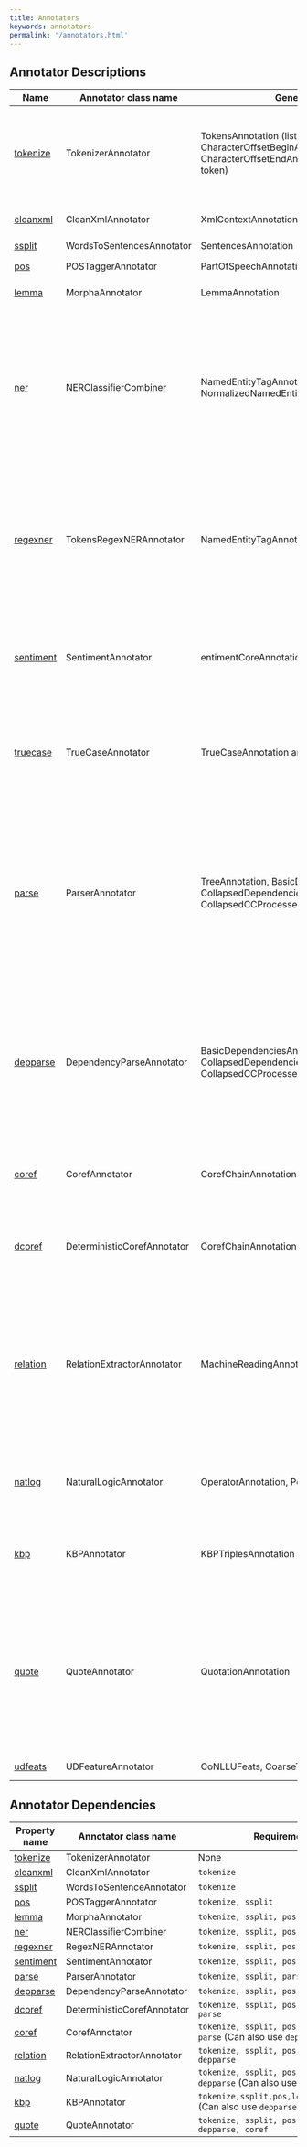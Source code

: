 ```yaml
---
title: Annotators 
keywords: annotators
permalink: '/annotators.html'
---
```


## Annotator Descriptions

| Name | Annotator class name | Generated Annotation | Description |
| --- | --- | --- | --- | 
| [tokenize](tokenize.html) | TokenizerAnnotator | TokensAnnotation (list of tokens); CharacterOffsetBeginAnnotation, CharacterOffsetEndAnnotation, TextAnnotation (for each token) | Tokenizes the text. This splits the text into roughly "words", using rules or methods suitable for the language being processed. Sometimes the tokens split up surface words in ways suitable for further NLP-processing, for example "isn't" becomes "is" and "n't". The tokenizer saves the beginning and end character offsets of each token in the input text. |
| [cleanxml](cleanxml.html) | CleanXmlAnnotator | XmlContextAnnotation | Remove xml tokens from the document. May use them to mark sentence ends or to extract metadata. |
| [ssplit](ssplit.html) | WordsToSentencesAnnotator | SentencesAnnotation | Splits a sequence of tokens into sentences. |
| [pos](pos.html) | POSTaggerAnnotator | PartOfSpeechAnnotation | Labels tokens with their POS tag. For more details see [this page](http://nlp.stanford.edu/software/tagger.html). |
| [lemma](lemma.html) | MorphaAnnotator | LemmaAnnotation | Generates the word lemmas for all tokens in the corpus. |
| [ner](ner.html) | NERClassifierCombiner | NamedEntityTagAnnotation and NormalizedNamedEntityTagAnnotation | Recognizes named (PERSON, LOCATION, ORGANIZATION, MISC), numerical (MONEY, NUMBER, ORDINAL, PERCENT), and temporal (DATE, TIME, DURATION, SET) entities. Named entities are recognized using a combination of three CRF sequence taggers trained on various corpora, such as ACE and MUC. Numerical entities are recognized using a rule-based system. Numerical entities that require normalization, e.g., dates, are normalized to NormalizedNamedEntityTagAnnotation. For more details on the CRF tagger see [this page](http://nlp.stanford.edu/software/CRF-NER.html).  Optionally runs `regexner`, `tokensregex`, `entitymentions`, and `sutime` as sub-annotators. |
| [regexner](regexner.html) | TokensRegexNERAnnotator | NamedEntityTagAnnotation | Implements a simple, rule-based NER over token sequences using Java regular expressions. The goal of this Annotator is to provide a simple framework to incorporate NE labels that are not annotated in traditional NL corpora. For example, the default list of regular expressions that we distribute in the models file recognizes ideologies (IDEOLOGY), nationalities (NATIONALITY), religions (RELIGION), and titles (TITLE). Here is [a simple example](http://nlp.stanford.edu/software/regexner/) of how to use RegexNER. For more complex applications, you might consider [TokensRegex](tokensregex.html). |
| [sentiment](sentiment.html) | SentimentAnnotator | entimentCoreAnnotations.AnnotatedTree | Implements Socher et al's sentiment model.  Attaches a binarized tree of the sentence to the sentence level CoreMap.  The nodes of the tree then contain the annotations from RNNCoreAnnotations indicating the predicted class and scores for that subtree.  See the [sentiment page](http://nlp.stanford.edu/sentiment) for more information about this project. |
| [truecase](truecase.html) | TrueCaseAnnotator | TrueCaseAnnotation and TrueCaseTextAnnotation | Recognizes the true case of tokens in text where this information was lost, e.g., all upper case text. This is implemented with a discriminative model implemented using a CRF sequence tagger. The true case label, e.g., INIT_UPPER is saved in TrueCaseAnnotation. The token text adjusted to match its true case is saved as TrueCaseTextAnnotation. |
| [parse](parse.html) | ParserAnnotator | TreeAnnotation, BasicDependenciesAnnotation, CollapsedDependenciesAnnotation, CollapsedCCProcessedDependenciesAnnotation | Provides full syntactic analysis, using both the constituent and the dependency representations. The constituent-based output is saved in TreeAnnotation. We generate three dependency-based outputs, as follows: basic, uncollapsed dependencies, saved in BasicDependenciesAnnotation; collapsed dependencies saved in CollapsedDependenciesAnnotation; and collapsed dependencies with processed coordinations, in CollapsedCCProcessedDependenciesAnnotation. Most users of our parser will prefer the latter representation. For more details on the parser, please see [this page](http://nlp.stanford.edu/software/lex-parser.html). For more details about the dependencies, please refer to [this page](http://nlp.stanford.edu/software/stanford-dependencies.html). |
| [depparse](depparse.html) | DependencyParseAnnotator | BasicDependenciesAnnotation, CollapsedDependenciesAnnotation, CollapsedCCProcessedDependenciesAnnotation | Provides a fast syntactic dependency parser. We generate three dependency-based outputs, as follows: basic, uncollapsed dependencies, saved in BasicDependenciesAnnotation; collapsed dependencies saved in CollapsedDependenciesAnnotation; and collapsed dependencies with processed coordinations, in CollapsedCCProcessedDependenciesAnnotation. Most users of our parser will prefer the latter representation. For details about the dependency software, see [this page](http://nlp.stanford.edu/software/nndep.html). For more details about dependency parsing in general, see [this page](http://nlp.stanford.edu/software/stanford-dependencies.html). |
| [coref](coref.html) | CorefAnnotator | CorefChainAnnotation | Performs coreference resolution on a document, building links between entity mentions that refer to the same entity.  Has a variety of modes, including rule-based, statistical, and neural.  Optionally runs `coref.mention` as a sub-annotator. |
| [dcoref](dcoref.html) | DeterministicCorefAnnotator | CorefChainAnnotation | Implements both pronominal and nominal coreference resolution. The entire coreference graph (with head words of mentions as nodes) is saved in CorefChainAnnotation. For more details on the underlying coreference resolution algorithm, see [this page](http://nlp.stanford.edu/software/dcoref.html). |
| [relation](relation.html) | RelationExtractorAnnotator | MachineReadingAnnotations.RelationMentionsAnnotation | Stanford relation extractor is a Java implementation to find relations between two entities. The current relation extraction model is trained on the relation types (except the 'kill' relation) and data from the paper Roth and Yih, Global inference for entity and relation identification via a linear programming formulation, 2007, except instead of using the gold NER tags, we used the NER tags predicted by Stanford NER classifier to improve generalization. The default model predicts relations <tt>Live_In</tt>, <tt>Located_In</tt>, <tt>OrgBased_In</tt>, <tt>Work_For</tt>, and <tt>None</tt>. For more details of how to use and train your own model, see [this page](http://nlp.stanford.edu/software/relationExtractor.html) |
| [natlog](natlog.html) | NaturalLogicAnnotator | OperatorAnnotation, PolarityAnnotation | Marks quantifier scope and token polarity, according to natural logic semantics. Places an OperatorAnnotation on tokens which are quantifiers (or other natural logic operators), and a PolarityAnnotation on all tokens in the sentence. |
| [kbp](kbp.html) | KBPAnnotator | KBPTriplesAnnotation | Extracts (subject, relation, object) triples from sentences, using a combination of a statistical model, patterns over tokens, and patterns over dependencies.  Extracts [TAC-KBP](https://tac.nist.gov/2017/KBP/) relations.  Details about models and rules can be found in our [write up](https://nlp.stanford.edu/pubs/zhang2016stanford.pdf) for the TAC-KBP 2016 competition. |
| [quote](quote.html) | QuoteAnnotator | QuotationAnnotation | Deterministically picks out quotes delimited by " or ' from a text. All top-level quotes are supplied by the top level annotation for a text. If a QuotationAnnotation corresponds to a quote that contains embedded quotes, these quotes will appear as embedded QuotationAnnotations that can be accessed from the QuotationAnnotation that they are embedded in. The QuoteAnnotator can handle multi-line and cross-paragraph quotes, but any embedded quotes must be delimited by a different kind of quotation mark than its parents. Does not depend on any other annotators. Support for unicode quotes is not yet present. |
| [udfeats](udfeats.html) | UDFeatureAnnotator | CoNLLUFeats, CoarseTagAnnotation | Labels tokens with their Universal Dependencies universal part of speech (UPOS) and features. |

## Annotator Dependencies

| Property name | Annotator class name | Requirements |
| --- | --- | --- |
| [tokenize](tokenize.html) | TokenizerAnnotator | None |
| [cleanxml](cleanxml.html) | CleanXmlAnnotator | `tokenize` |
| [ssplit](ssplit.html) | WordsToSentenceAnnotator | `tokenize` |
| [pos](pos.html) | POSTaggerAnnotator | `tokenize, ssplit` |
| [lemma](lemma.html) | MorphaAnnotator | `tokenize, ssplit, pos` |
| [ner](ner.html) | NERClassifierCombiner | `tokenize, ssplit, pos, lemma`  |
| [regexner](regexner.html) | RegexNERAnnotator | `tokenize, ssplit, pos` |
| [sentiment](sentiment.html) | SentimentAnnotator | `tokenize, ssplit, pos, parse` |
| [parse](parse.html) | ParserAnnotator | `tokenize, ssplit, parse` |
| [depparse](depparse.html) | DependencyParseAnnotator | `tokenize, ssplit, pos` |
| [dcoref](coref.html) | DeterministicCorefAnnotator | `tokenize, ssplit, pos, lemma, ner, parse` |
| [coref](coref.html) | CorefAnnotator | `tokenize, ssplit, pos, lemma, ner, parse` (Can also use `depparse`) |
| [relation](relation.html) | RelationExtractorAnnotator | `tokenize, ssplit, pos, lemma, ner, depparse` |
| [natlog](natlog.html) | NaturalLogicAnnotator | `tokenize, ssplit, pos, lemma, depparse` (Can also use `parse`) |
| [kbp](kbp.html) | KBPAnnotator | `tokenize,ssplit,pos,lemma,parse,coref` (Can also use `depparse` ; `coref` optional) |
| [quote](quote.html) | QuoteAnnotator | `tokenize, ssplit, pos, lemma, ner, depparse, coref` |
